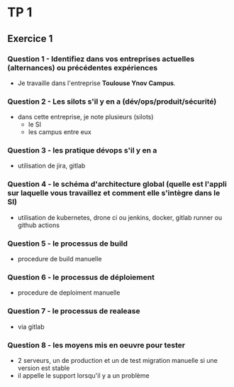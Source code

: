 # TP 1

## Exercice 1

### Question 1 - Identifiez dans vos entreprises actuelles (alternances) ou précédentes expériences

- Je travaille dans l'entreprise **Toulouse Ynov Campus**.

### Question 2 - Les silots s'il y en a (dév/ops/produit/sécurité)

- dans cette entreprise, je note plusieurs (silots)
    - le SI
    - les campus entre eux

### Question 3 - les pratique dévops s'il y en a

- utilisation de jira, gitlab

### Question 4 - le schéma d'architecture global (quelle est l'appli sur laquelle vous travaillez et comment elle s'intègre dans le SI)

- utilisation de kubernetes, drone ci ou jenkins, docker, gitlab runner ou github actions

### Question 5 - le processus de build
- procedure de build manuelle

### Question 6 - le processus de déploiement

- procedure de deploiment manuelle

### Question 7 - le processus de realease

- via gitlab

### Question 8 - les moyens mis en oeuvre pour tester

- 2 serveurs, un de production et un de test migration manuelle si une version est stable
- il appelle le support lorsqu'il y a un problème
